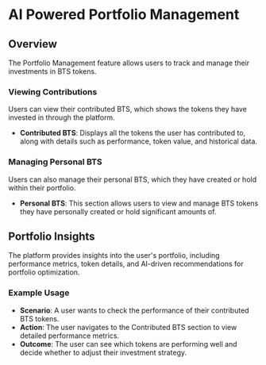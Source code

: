 # AI Powered Portfolio Management

## Overview
The Portfolio Management feature allows users to track and manage their investments in BTS tokens.

### Viewing Contributions
Users can view their contributed BTS, which shows the tokens they have invested in through the platform.

- **Contributed BTS**: Displays all the tokens the user has contributed to, along with details such as performance, token value, and historical data.

### Managing Personal BTS
Users can also manage their personal BTS, which they have created or hold within their portfolio.

- **Personal BTS**: This section allows users to view and manage BTS tokens they have personally created or hold significant amounts of.

## Portfolio Insights
The platform provides insights into the user's portfolio, including performance metrics, token details, and AI-driven recommendations for portfolio optimization.

### Example Usage
- **Scenario**: A user wants to check the performance of their contributed BTS tokens.
- **Action**: The user navigates to the Contributed BTS section to view detailed performance metrics.
- **Outcome**: The user can see which tokens are performing well and decide whether to adjust their investment strategy.
